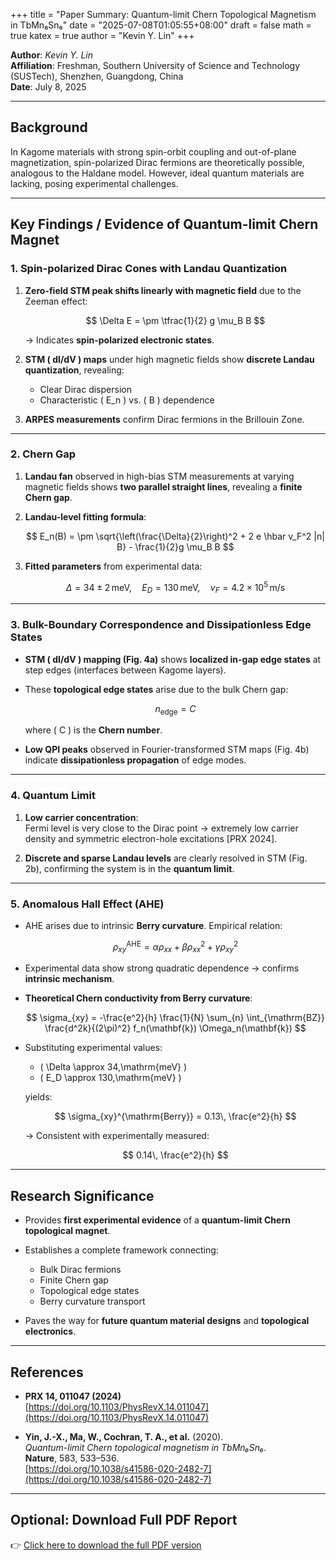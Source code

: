 +++
title = "Paper Summary: Quantum-limit Chern Topological Magnetism in TbMn₆Sn₆"
date = "2025-07-08T01:05:55+08:00"
draft = false
math = true
katex = true
author = "Kevin Y. Lin"
+++

**Author**: *Kevin Y. Lin*  
**Affiliation**: Freshman, Southern University of Science and Technology (SUSTech), Shenzhen, Guangdong, China  
**Date**: July 8, 2025

---

## Background

In Kagome materials with strong spin-orbit coupling and out-of-plane magnetization, spin-polarized Dirac fermions are theoretically possible, analogous to the Haldane model. However, ideal quantum materials are lacking, posing experimental challenges.

---

## Key Findings / Evidence of Quantum-limit Chern Magnet

### 1. Spin-polarized Dirac Cones with Landau Quantization

1. **Zero-field STM peak shifts linearly with magnetic field** due to the Zeeman effect:

   $$
   \Delta E = \pm \tfrac{1}{2} g \mu_B B
   $$

   → Indicates **spin-polarized electronic states**.

2. **STM \( dI/dV \) maps** under high magnetic fields show **discrete Landau quantization**, revealing:

   - Clear Dirac dispersion
   - Characteristic \( E_n \) vs. \( B \) dependence

3. **ARPES measurements** confirm Dirac fermions in the Brillouin Zone.

---

### 2. Chern Gap

1. **Landau fan** observed in high-bias STM measurements at varying magnetic fields shows **two parallel straight lines**, revealing a **finite Chern gap**.

2. **Landau-level fitting formula**:

   $$
   E_n(B) = \pm \sqrt{\left(\frac{\Delta}{2}\right)^2 + 2 e \hbar v_F^2 |n| B} - \frac{1}{2}g \mu_B B
   $$

3. **Fitted parameters** from experimental data:

   $$
   \Delta = 34 \pm 2\,\mathrm{meV}, \quad
   E_D = 130\,\mathrm{meV}, \quad
   v_F = 4.2 \times 10^5\,\mathrm{m/s}
   $$

---

### 3. Bulk-Boundary Correspondence and Dissipationless Edge States

- **STM \( dI/dV \) mapping (Fig. 4a)** shows **localized in-gap edge states** at step edges (interfaces between Kagome layers).

- These **topological edge states** arise due to the bulk Chern gap:

   $$
   n_{\text{edge}} = C
   $$

   where \( C \) is the **Chern number**.

- **Low QPI peaks** observed in Fourier-transformed STM maps (Fig. 4b) indicate **dissipationless propagation** of edge modes.

---

### 4. Quantum Limit

1. **Low carrier concentration**:  
   Fermi level is very close to the Dirac point → extremely low carrier density and symmetric electron-hole excitations [PRX 2024].

2. **Discrete and sparse Landau levels** are clearly resolved in STM (Fig. 2b), confirming the system is in the **quantum limit**.

---

### 5. Anomalous Hall Effect (AHE)

- AHE arises due to intrinsic **Berry curvature**. Empirical relation:

   $$
   \rho_{xy}^{\mathrm{AHE}} = \alpha \rho_{xx} + \beta \rho_{xx}^2 + \gamma \rho_{xy}^2
   $$

- Experimental data show strong quadratic dependence → confirms **intrinsic mechanism**.

- **Theoretical Chern conductivity from Berry curvature**:

   $$
   \sigma_{xy} = -\frac{e^2}{h} \frac{1}{N} \sum_{n} \int_{\mathrm{BZ}} \frac{d^2k}{(2\pi)^2} f_n(\mathbf{k}) \Omega_n(\mathbf{k})
   $$

- Substituting experimental values:

   - \( \Delta \approx 34\,\mathrm{meV} \)
   - \( E_D \approx 130\,\mathrm{meV} \)

  yields:

   $$
   \sigma_{xy}^{\mathrm{Berry}} = 0.13\, \frac{e^2}{h}
   $$

  → Consistent with experimentally measured:

   $$
   0.14\, \frac{e^2}{h}
   $$

---

## Research Significance

- Provides **first experimental evidence** of a **quantum-limit Chern topological magnet**.

- Establishes a complete framework connecting:

   - Bulk Dirac fermions  
   - Finite Chern gap  
   - Topological edge states  
   - Berry curvature transport

- Paves the way for **future quantum material designs** and **topological electronics**.

---

## References

- **PRX 14, 011047 (2024)**  
  [https://doi.org/10.1103/PhysRevX.14.011047](https://doi.org/10.1103/PhysRevX.14.011047)

- **Yin, J.-X., Ma, W., Cochran, T. A., et al.** (2020).  
  *Quantum-limit Chern topological magnetism in TbMn₆Sn₆*.  
  **Nature**, 583, 533–536.  
  [https://doi.org/10.1038/s41586-020-2482-7](https://doi.org/10.1038/s41586-020-2482-7)

---

## Optional: Download Full PDF Report

👉 [Click here to download the full PDF version](files/Summary_of_Quantum_limit_Chern_topological_magnetism_in_TbMn6Sn6.pdf)

